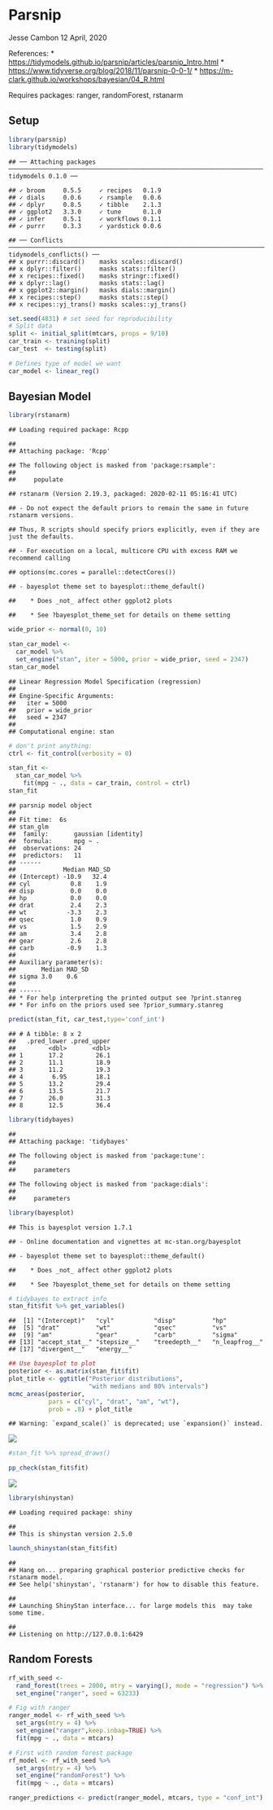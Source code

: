 Parsnip
================
Jesse Cambon
12 April, 2020

References: \*
<https://tidymodels.github.io/parsnip/articles/parsnip_Intro.html> \*
<https://www.tidyverse.org/blog/2018/11/parsnip-0-0-1/> \*
<https://m-clark.github.io/workshops/bayesian/04_R.html>

Requires packages: ranger, randomForest, rstanarm

## Setup

``` r
library(parsnip)
library(tidymodels)
```

    ## ── Attaching packages ────────────────────────────────────────────────────────────────────── tidymodels 0.1.0 ──

    ## ✓ broom     0.5.5     ✓ recipes   0.1.9
    ## ✓ dials     0.0.6     ✓ rsample   0.0.6
    ## ✓ dplyr     0.8.5     ✓ tibble    2.1.3
    ## ✓ ggplot2   3.3.0     ✓ tune      0.1.0
    ## ✓ infer     0.5.1     ✓ workflows 0.1.1
    ## ✓ purrr     0.3.3     ✓ yardstick 0.0.6

    ## ── Conflicts ───────────────────────────────────────────────────────────────────────── tidymodels_conflicts() ──
    ## x purrr::discard()    masks scales::discard()
    ## x dplyr::filter()     masks stats::filter()
    ## x recipes::fixed()    masks stringr::fixed()
    ## x dplyr::lag()        masks stats::lag()
    ## x ggplot2::margin()   masks dials::margin()
    ## x recipes::step()     masks stats::step()
    ## x recipes::yj_trans() masks scales::yj_trans()

``` r
set.seed(4831) # set seed for reproducibility
# Split data
split <- initial_split(mtcars, props = 9/10)
car_train <- training(split)
car_test  <- testing(split)

# Defines type of model we want
car_model <- linear_reg()
```

## Bayesian Model

``` r
library(rstanarm)
```

    ## Loading required package: Rcpp

    ## 
    ## Attaching package: 'Rcpp'

    ## The following object is masked from 'package:rsample':
    ## 
    ##     populate

    ## rstanarm (Version 2.19.3, packaged: 2020-02-11 05:16:41 UTC)

    ## - Do not expect the default priors to remain the same in future rstanarm versions.

    ## Thus, R scripts should specify priors explicitly, even if they are just the defaults.

    ## - For execution on a local, multicore CPU with excess RAM we recommend calling

    ## options(mc.cores = parallel::detectCores())

    ## - bayesplot theme set to bayesplot::theme_default()

    ##    * Does _not_ affect other ggplot2 plots

    ##    * See ?bayesplot_theme_set for details on theme setting

``` r
wide_prior <- normal(0, 10)

stan_car_model <- 
  car_model %>%
  set_engine("stan", iter = 5000, prior = wide_prior, seed = 2347)
stan_car_model
```

    ## Linear Regression Model Specification (regression)
    ## 
    ## Engine-Specific Arguments:
    ##   iter = 5000
    ##   prior = wide_prior
    ##   seed = 2347
    ## 
    ## Computational engine: stan

``` r
# don't print anything:
ctrl <- fit_control(verbosity = 0)

stan_fit <- 
  stan_car_model %>%
    fit(mpg ~ ., data = car_train, control = ctrl)
stan_fit
```

    ## parsnip model object
    ## 
    ## Fit time:  6s 
    ## stan_glm
    ##  family:       gaussian [identity]
    ##  formula:      mpg ~ .
    ##  observations: 24
    ##  predictors:   11
    ## ------
    ##             Median MAD_SD
    ## (Intercept) -10.9   32.4 
    ## cyl           0.8    1.9 
    ## disp          0.0    0.0 
    ## hp            0.0    0.0 
    ## drat          2.4    2.3 
    ## wt           -3.3    2.3 
    ## qsec          1.0    0.9 
    ## vs            1.5    2.9 
    ## am            3.4    2.8 
    ## gear          2.6    2.8 
    ## carb         -0.9    1.3 
    ## 
    ## Auxiliary parameter(s):
    ##       Median MAD_SD
    ## sigma 3.0    0.6   
    ## 
    ## ------
    ## * For help interpreting the printed output see ?print.stanreg
    ## * For info on the priors used see ?prior_summary.stanreg

``` r
predict(stan_fit, car_test,type='conf_int')
```

    ## # A tibble: 8 x 2
    ##   .pred_lower .pred_upper
    ##         <dbl>       <dbl>
    ## 1       17.2         26.1
    ## 2       11.1         18.9
    ## 3       11.2         19.3
    ## 4        6.95        18.1
    ## 5       13.2         29.4
    ## 6       13.5         21.7
    ## 7       26.0         31.3
    ## 8       12.5         36.4

``` r
library(tidybayes)
```

    ## 
    ## Attaching package: 'tidybayes'

    ## The following object is masked from 'package:tune':
    ## 
    ##     parameters

    ## The following object is masked from 'package:dials':
    ## 
    ##     parameters

``` r
library(bayesplot)
```

    ## This is bayesplot version 1.7.1

    ## - Online documentation and vignettes at mc-stan.org/bayesplot

    ## - bayesplot theme set to bayesplot::theme_default()

    ##    * Does _not_ affect other ggplot2 plots

    ##    * See ?bayesplot_theme_set for details on theme setting

``` r
# tidybayes to extract info
stan_fit$fit %>% get_variables()
```

    ##  [1] "(Intercept)"   "cyl"           "disp"          "hp"           
    ##  [5] "drat"          "wt"            "qsec"          "vs"           
    ##  [9] "am"            "gear"          "carb"          "sigma"        
    ## [13] "accept_stat__" "stepsize__"    "treedepth__"   "n_leapfrog__" 
    ## [17] "divergent__"   "energy__"

``` r
## Use bayesplot to plot
posterior <- as.matrix(stan_fit$fit)
plot_title <- ggtitle("Posterior distributions",
                      "with medians and 80% intervals")
mcmc_areas(posterior,
           pars = c("cyl", "drat", "am", "wt"),
           prob = .8) + plot_title
```

    ## Warning: `expand_scale()` is deprecated; use `expansion()` instead.

![](../rmd_images/Parsnip/unnamed-chunk-5-1.png)<!-- -->

``` r
#stan_fit %>% spread_draws()
```

``` r
pp_check(stan_fit$fit)
```

![](../rmd_images/Parsnip/unnamed-chunk-6-1.png)<!-- -->

``` r
library(shinystan)
```

    ## Loading required package: shiny

    ## 
    ## This is shinystan version 2.5.0

``` r
launch_shinystan(stan_fit$fit)
```

    ## 
    ## Hang on... preparing graphical posterior predictive checks for rstanarm model.
    ## See help('shinystan', 'rstanarm') for how to disable this feature.

    ## 
    ## Launching ShinyStan interface... for large models this  may take some time.

    ## 
    ## Listening on http://127.0.0.1:6429

## Random Forests

``` r
rf_with_seed <- 
  rand_forest(trees = 2000, mtry = varying(), mode = "regression") %>%
  set_engine("ranger", seed = 63233)

# Fig with ranger
ranger_model <- rf_with_seed %>% 
  set_args(mtry = 4) %>% 
  set_engine("ranger",keep.inbag=TRUE) %>%
  fit(mpg ~ ., data = mtcars)

# First with random forest package
rf_model <- rf_with_seed %>% 
  set_args(mtry = 4) %>% 
  set_engine("randomForest") %>%
  fit(mpg ~ ., data = mtcars)
```

``` r
ranger_predictions <- predict(ranger_model, mtcars, type = "conf_int")
```
